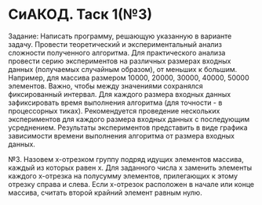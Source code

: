 # СиАКОД. Таск 1(№3)
Задание: Написать программу, решающую указанную в варианте задачу. Провести теоретический и экспериментальный анализ сложности полученного алгоритма. Для практического анализа провести серию экспериментов на различных размерах входных данных (получаемых случайным образом), от меньших к большим. Например, для массива размером 10000, 20000, 30000, 40000, 50000 элементов. Важно, чтобы между значениями сохранялся фиксированный интервал. Для каждого размера входных данных зафиксировать время выполнения алгоритма (для точности  - в процессорных тиках). Рекомендуется проведение нескольких экспериментов для каждого размера входных данных с последующим усреднением. Результаты экспериментов представить в виде графика зависимости времени выполнения алгоритма от размера входных данных.

№3. Назовем x-отрезком группу подряд идущих элементов массива, каждый из которых равен x. Для заданного числа x заменить элементы каждого x-отрезка на полусумму элементов, прилегающих к этому отрезку справа и слева. Если x-отрезок расположен в начале или конце массива, считать второй крайний элемент равным нулю.

